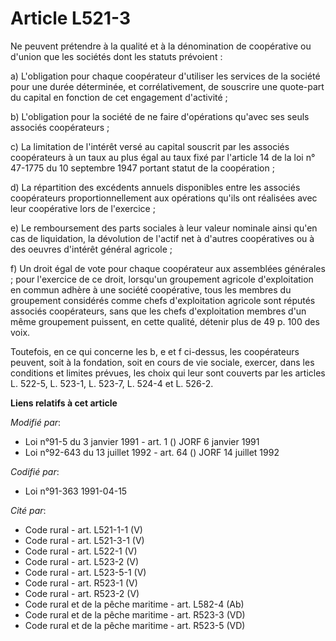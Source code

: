 # Article L521-3

Ne peuvent prétendre à la qualité et à la dénomination de coopérative ou d'union que les sociétés dont les statuts
prévoient :

a) L'obligation pour chaque coopérateur d'utiliser les services de la société pour une durée déterminée, et corrélativement,
de souscrire une quote-part du capital en fonction de cet engagement d'activité ;

b) L'obligation pour la société de ne faire d'opérations qu'avec ses seuls associés coopérateurs ;

c) La limitation de l'intérêt versé au capital souscrit par les associés coopérateurs à un taux au plus égal au taux fixé par
l'article 14 de la loi n° 47-1775 du 10 septembre 1947 portant statut de la coopération ;

d) La répartition des excédents annuels disponibles entre les associés coopérateurs proportionnellement aux opérations qu'ils
ont réalisées avec leur coopérative lors de l'exercice ;

e) Le remboursement des parts sociales à leur valeur nominale ainsi qu'en cas de liquidation, la dévolution de l'actif net à
d'autres coopératives ou à des oeuvres d'intérêt général agricole ;

f) Un droit égal de vote pour chaque coopérateur aux assemblées générales ; pour l'exercice de ce droit, lorsqu'un groupement
agricole d'exploitation en commun adhère à une société coopérative, tous les membres du groupement considérés comme chefs
d'exploitation agricole sont réputés associés coopérateurs, sans que les chefs d'exploitation membres d'un même groupement
puissent, en cette qualité, détenir plus de 49 p. 100 des voix.

Toutefois, en ce qui concerne les b, e et f ci-dessus, les coopérateurs peuvent, soit à la fondation, soit en cours de vie
sociale, exercer, dans les conditions et limites prévues, les choix qui leur sont couverts par les articles L. 522-5, L.
523-1, L. 523-7, L. 524-4 et L. 526-2.

**Liens relatifs à cet article**

_Modifié par_:

  - Loi n°91-5 du 3 janvier 1991 - art. 1 () JORF 6 janvier 1991
  - Loi n°92-643 du 13 juillet 1992 - art. 64 () JORF 14 juillet 1992

_Codifié par_:

  - Loi n°91-363 1991-04-15

_Cité par_:

  - Code rural - art. L521-1-1 (V)
  - Code rural - art. L521-3-1 (V)
  - Code rural - art. L522-1 (V)
  - Code rural - art. L523-2 (V)
  - Code rural - art. L523-5-1 (V)
  - Code rural - art. R523-1 (V)
  - Code rural - art. R523-2 (V)
  - Code rural et de la pêche maritime - art. L582-4 (Ab)
  - Code rural et de la pêche maritime - art. R523-3 (VD)
  - Code rural et de la pêche maritime - art. R523-5 (VD)
